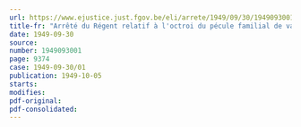 ```yaml
---
url: https://www.ejustice.just.fgov.be/eli/arrete/1949/09/30/1949093001/justel
title-fr: "Arrêté du Régent relatif à l'octroi du pécule familial de vacances en 1949"
date: 1949-09-30
source:
number: 1949093001
page: 9374
case: 1949-09-30/01
publication: 1949-10-05
starts:
modifies:
pdf-original:
pdf-consolidated:
---
```


